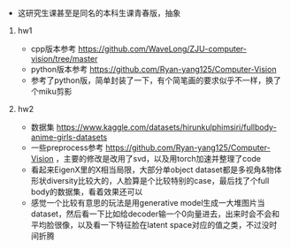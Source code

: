 - 这研究生课甚至是同名的本科生课青春版，抽象

1. hw1
   - cpp版本参考 https://github.com/WaveLong/ZJU-computer-vision/tree/master
   - python版本参考 https://github.com/Ryan-yang125/Computer-Vision
   - 参考了python版，简单封装了一下，有个简笔画的要求似乎不一样，换了个miku剪影

2. hw2
   - 数据集 https://www.kaggle.com/datasets/hirunkulphimsiri/fullbody-anime-girls-datasets
   - 一些preprocess参考 https://github.com/Ryan-yang125/Computer-Vision ，主要的修改是改用了svd，以及用torch加速并整理了code
   - 看起来EigenX里的X相当局限，大部分单object dataset都是多视角&物体形状diversity比较大的，人脸算是个比较特别的case，最后找了个full body的数据集，看着效果还可以
   - 感觉一个比较有意思的玩法是用generative model生成一大堆图片当dataset，然后看一下比如给decoder输一个0向量进去，出来时会不会和平均脸很像，以及看一下特征脸在latent space对应的值之类，不过没时间折腾